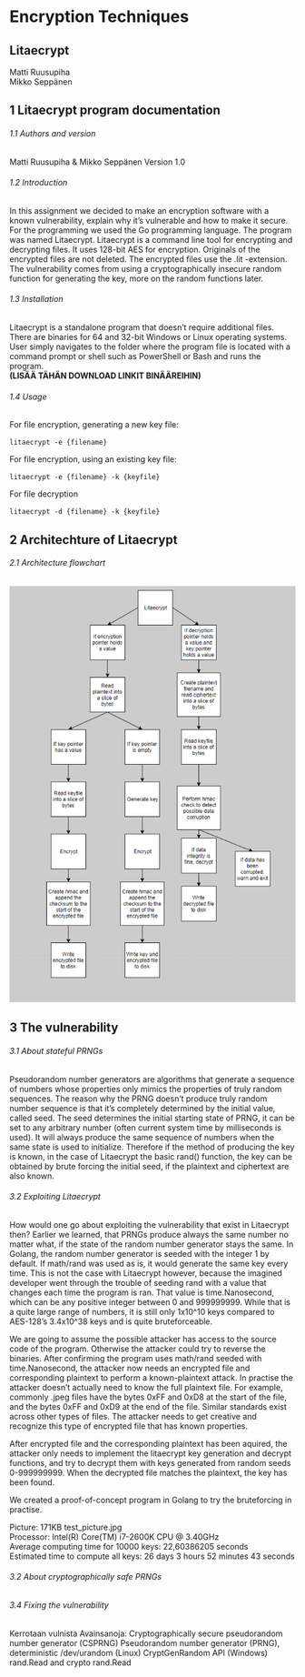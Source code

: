 # Encryption Techniques
## Litaecrypt
Matti Ruusupiha  
Mikko Seppänen

## 1	Litaecrypt program documentation
###### 1.1	Authors and version
Matti Ruusupiha & Mikko Seppänen
Version 1.0
###### 1.2	Introduction
In this assignment we decided to make an encryption software with a known vulnerability, explain why it’s vulnerable and how to make it secure. For the programming we used the Go programming language. The program was named Litaecrypt. Litaecrypt is a command line tool for encrypting and decrypting files. It uses 128-bit AES for encryption. Originals of the encrypted files are not deleted. The encrypted files use the .lit -extension. The vulnerability comes from using a cryptographically insecure random function for generating the key, more on the random functions later.
###### 1.3	Installation
Litaecrypt is a standalone program that doesn’t require additional files.
There are binaries for 64 and 32-bit Windows or Linux operating systems.
User simply navigates to the folder where the program file is located with a command prompt
or shell such as PowerShell or Bash and runs the program.  
**(LISÄÄ TÄHÄN DOWNLOAD LINKIT BINÄÄREIHIN)**
###### 1.4	Usage
For file encryption, generating a new key file:
```
litaecrypt -e {filename}
```
For file encryption, using an existing key file:
```
litaecrypt -e {filename} -k {keyfile}
```
For file decryption
```
litaecrypt -d {filename} -k {keyfile}
```
## 2	Architechture of Litaecrypt

###### 2.1 Architecture flowchart
![program architecture](architecture.PNG)

## 3	The vulnerability

###### 3.1 About stateful PRNGs
Pseudorandom number generators are algorithms that generate a sequence of numbers whose properties only mimics the properties of truly random sequences. The reason why the PRNG doesn’t produce truly random number sequence is that it’s completely determined by the initial value, called seed. The seed determines the initial starting state of PRNG, it can be set to any arbitrary number (often current system time by milliseconds is used). It will always produce the same sequence of numbers when the same state is used to initialize. Therefore if the method of producing the key is known, in the case of Litaecrypt the basic rand() function, the key can be obtained by brute forcing the initial seed, if the plaintext and ciphertext are also known.
###### 3.2 Exploiting Litaecrypt
How would one go about exploiting the vulnerability that exist in Litaecrypt then? Earlier we learned, that PRNGs produce always the same number no matter what, if the state of the random number generator stays the same. In Golang, the random number generator is seeded with the integer 1 by default. If math/rand was used as is, it would generate the same key every time. This is not the case with Litaecrypt however, because the imagined developer went through the trouble of seeding rand with a value that changes each time the program is ran. That value is time.Nanosecond, which can be any positive integer between 0 and 999999999. While that is a quite large range of numbers, it is still only 1x10^10 keys compared to AES-128’s 3.4x10^38 keys and is quite bruteforceable.  

We are going to assume the possible attacker has access to the source code of the program. Otherwise the attacker could try to reverse the binaries. After confirming the program uses math/rand seeded with time.Nanosecond, the attacker now needs an encrypted file and corresponding plaintext to perform a known-plaintext attack. In practise the attacker doesn’t actually need to know the full plaintext file. For example, commonly .jpeg files have the bytes 0xFF and 0xD8 at the start of the file, and the bytes 0xFF and 0xD9 at the end of the file. Similar standards exist across other types of files. The attacker needs to get creative and recognize this type of encrypted file that has known properties.  

After encrypted file and the corresponding plaintext has been aquired, the attacker only needs to implement the litaecrypt key generation and decrypt functions, and try to decrypt them with keys generated from random seeds 0-999999999. When the decrypted file matches the plaintext, the key has been found.  

We created a proof-of-concept program in Golang to try the bruteforcing in practise.  

Picture: 171KB test_picture.jpg  
Processor: Intel(R) Core(TM) i7-2600K CPU @ 3.40GHz  
Average computing time for 10000 keys: 22,60386205 seconds  
Estimated time to compute all keys: 26 days 3 hours 52 minutes 43 seconds  

###### 3.2 About cryptographically safe PRNGs
###### 3.4 Fixing the vulnerability

Kerrotaan vulnista
Avainsanoja:
Cryptographically secure pseudorandom number generator (CSPRNG)
Pseudorandom number generator (PRNG), deterministic
/dev/urandom (Linux)
CryptGenRandom API (Windows)
rand.Read and crypto rand.Read
